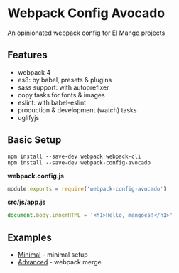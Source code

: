 # Webpack Config Avocado

An opinionated webpack config for El Mango projects

## Features

- webpack 4
- es8: by babel, presets & plugins
- sass support: with autoprefixer
- copy tasks for fonts & images
- eslint: with babel-eslint
- production & development (watch) tasks
- uglifyjs

## Basic Setup

```shell
npm install --save-dev webpack webpack-cli
npm install --save-dev webpack-config-avocado
```

**webpack.config.js**
```js
module.exports = require('webpack-config-avocado')
```

**src/js/app.js**
```js
document.body.innerHTML = '<h1>Hello, mangoes!</h1>'
```

## Examples

- [Minimal](/examples/minimal/) - minimal setup
- [Advanced](/examples/advanced/) - webpack merge
